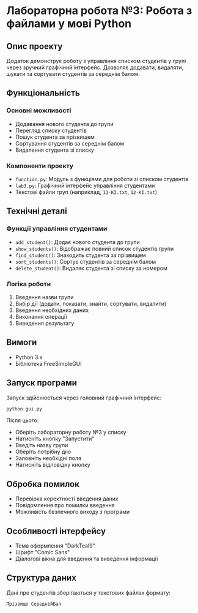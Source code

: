 # Лабораторна робота №3: Робота з файлами у мові Python

## Опис проекту
Додаток демонструє роботу з управління списком студентів у групі через зручний графічний інтерфейс. Дозволяє додавати, видаляти, шукати та сортувати студентів за середнім балом.

## Функціональність
### Основні можливості
- Додавання нового студента до групи
- Перегляд списку студентів
- Пошук студента за прізвищем
- Сортування студентів за середнім балом
- Видалення студента зі списку

### Компоненти проекту
- `function.py`: Модуль з функціями для роботи зі списком студентів
- `lab3.py`: Графічний інтерфейс управління студентами
- Текстові файли груп (наприклад, `11-KI.txt`, `12-KI.txt`)

## Технічні деталі
### Функції управління студентами
- `add_student()`: Додає нового студента до групи
- `show_students()`: Відображає повний список студентів групи
- `find_student()`: Знаходить студента за прізвищем
- `sort_students()`: Сортує студентів за середнім балом
- `delete_student()`: Видаляє студента зі списку за номером

### Логіка роботи
1. Введення назви групи
2. Вибір дії (додати, показати, знайти, сортувати, видалити)
3. Введення необхідних даних
4. Виконання операції
5. Виведення результату

## Вимоги
- Python 3.x
- Бібліотека FreeSimpleGUI

## Запуск програми

Запуск здійснюється через головний графічний інтерфейс:

```bash
python gui.py
```

Після цього:
- Оберіть лабораторну роботу №3 у списку
- Натисніть кнопку "Запустити"
- Введіть назву групи
- Оберіть потрібну дію
- Заповніть необхідні поля
- Натисніть відповідну кнопку

## Обробка помилок
- Перевірка коректності введення даних
- Повідомлення про помилки введення
- Можливість безпечного виходу з програми

## Особливості інтерфейсу
- Тема оформлення "DarkTeal9"
- Шрифт "Comic Sans"
- Діалогові вікна для введення та виведення інформації

## Структура даних
Дані про студентів зберігаються у текстових файлах формату:
```
Прізвище СереднійБал
```


